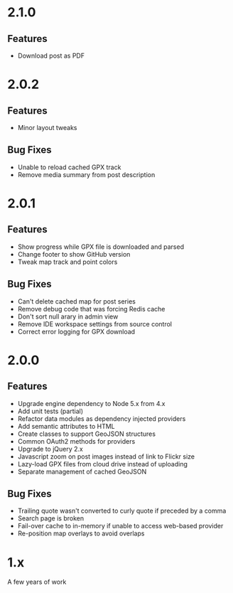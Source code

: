# 2.1.0
## Features
- Download post as PDF

# 2.0.2
## Features
- Minor layout tweaks

## Bug Fixes
- Unable to reload cached GPX track
- Remove media summary from post description

# 2.0.1
## Features
- Show progress while GPX file is downloaded and parsed
- Change footer to show GitHub version
- Tweak map track and point colors

## Bug Fixes
- Can't delete cached map for post series
- Remove debug code that was forcing Redis cache
- Don't sort null arary in admin view
- Remove IDE workspace settings from source control
- Correct error logging for GPX download

# 2.0.0
## Features
- Upgrade engine dependency to Node 5.x from 4.x
- Add unit tests (partial)
- Refactor data modules as dependency injected providers
- Add semantic attributes to HTML
- Create classes to support GeoJSON structures
- Common OAuth2 methods for providers
- Upgrade to jQuery 2.x
- Javascript zoom on post images instead of link to Flickr size
- Lazy-load GPX files from cloud drive instead of uploading
- Separate management of cached GeoJSON

## Bug Fixes
- Trailing quote wasn't converted to curly quote if preceded by a comma
- Search page is broken
- Fail-over cache to in-memory if unable to access web-based provider
- Re-position map overlays to avoid overlaps

# 1.x
A few years of work